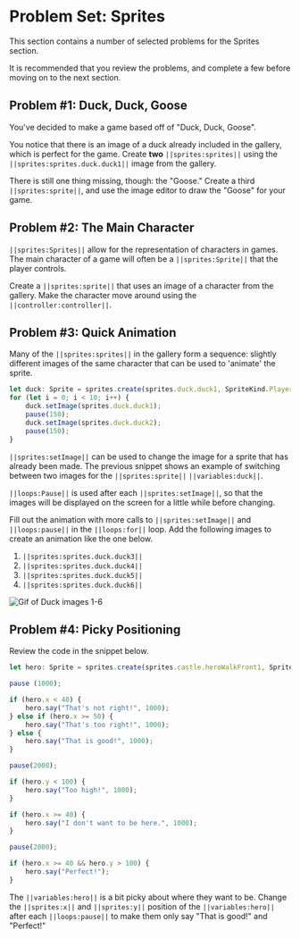 # Problem Set: Sprites

This section contains a number of selected problems for the Sprites section.

It is recommended that you review the problems, and complete a few before
moving on to the next section.

## Problem #1: Duck, Duck, Goose

You've decided to make a game based off of "Duck, Duck, Goose".

You notice that there is an image of a duck already included in the gallery,
which is perfect for the game. Create **two** ``||sprites:sprites||`` using
the ``||sprites:sprites.duck.duck1||`` image from the gallery.

There is still one thing missing, though: the "Goose."
Create a third ``||sprites:sprite||``,
and use the image editor to draw the "Goose" for your game.

## Problem #2: The Main Character

``||sprites:Sprites||`` allow for the representation of characters in games.
The main character of a game will often be a ``||sprites:Sprite||``
that the player controls.

Create a ``||sprites:sprite||`` that uses an image of a character from the
gallery. Make the character move around using the ``||controller:controller||``.

## Problem #3: Quick Animation

Many of the ``||sprites:sprites||`` in the gallery form a sequence:
slightly different images of the same character that can be used to
'animate' the sprite.

```typescript
let duck: Sprite = sprites.create(sprites.duck.duck1, SpriteKind.Player);
for (let i = 0; i < 10; i++) {
    duck.setImage(sprites.duck.duck1);
    pause(150);
    duck.setImage(sprites.duck.duck2);
    pause(150);
}
```

``||sprites:setImage||`` can be used to change the image for a sprite that
has already been made. The previous snippet shows an example of switching
between two images for the ``||sprites:sprite||`` ``||variables:duck||``.

``||loops:Pause||`` is used after each ``||sprites:setImage||``,
so that the images will be displayed on the screen for a little
while before changing.

Fill out the animation with more calls to ``||sprites:setImage||``
and ``||loops:pause||`` in the ``||loops:for||`` loop.
Add the following images to create an animation like the one below.

1. ``||sprites:sprites.duck.duck3||``
2. ``||sprites:sprites.duck.duck4||``
3. ``||sprites:sprites.duck.duck5||``
4. ``||sprites:sprites.duck.duck6||``

![Gif of Duck images 1-6](/static/courses/csintro3/structure/duck-animation.gif)

## Problem #4: Picky Positioning

Review the code in the snippet below.

```typescript
let hero: Sprite = sprites.create(sprites.castle.heroWalkFront1, SpriteKind.Player);

pause (1000);

if (hero.x < 40) {
    hero.say("That's not right!", 1000);
} else if (hero.x >= 50) {
    hero.say("That's too right!", 1000);
} else {
    hero.say("That is good!", 1000);
}

pause(2000);

if (hero.y < 100) {
    hero.say("Too high!", 1000);
}

if (hero.x >= 40) {
    hero.say("I don't want to be here.", 1000);
}

pause(2000);

if (hero.x >= 40 && hero.y > 100) {
    hero.say("Perfect!");
}
```

The ``||variables:hero||`` is a bit picky about where they want to be.
Change the ``||sprites:x||`` and ``||sprites:y||`` position of the
``||variables:hero||`` after each ``||loops:pause||`` to make them
only say "That is good!" and "Perfect!"